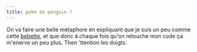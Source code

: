 ```yaml
---
title: poke da penguin ?
---
```


On va faire une belle métaphore en expliquant que je suis un peu comme cette
[bebette](http://www2.gamesville.lycos.com/html_poke/poke_penguin.htm), et que
donc à chaque fois qu'on retouche mon code ça m'enerve un peu plus. Then
'ttention les doigts.

